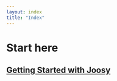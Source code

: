 ```yaml
---
layout: index
title: "Index"
---
```


# Start here
## [Getting Started with Joosy](/guides/getting-started-with-joosy.html)
